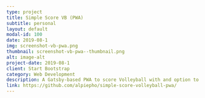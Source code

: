```yaml
---
type: project
title: Simple Score VB (PWA)
subtitle: personal
layout: default
modal-id: 100
date: 2019-08-1
img: screenshot-vb-pwa.png
thumbnail: screenshot-vb-pwa--thumbnail.png
alt: image-alt
project-date: 2019-08-1
client: Start Bootstrap
category: Web Development
description: A Gatsby-based PWA to score Volleyball with and option to send text message, using Netlify Lambda and Twilio on the backend.
link: https://github.com/alpiepho/simple-score-volleyball-pwa/
---
```

